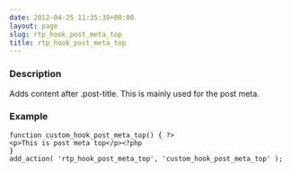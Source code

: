 ```yaml
---
date: 2012-04-25 11:35:39+00:00
layout: page
slug: rtp_hook_post_meta_top
title: rtp_hook_post_meta_top
---
```


### Description


Adds content after .post-title. This is mainly used for the post meta.


### Example



    
    function custom_hook_post_meta_top() { ?>
    <p>This is post meta top</p><?php
    }
    add_action( 'rtp_hook_post_meta_top', 'custom_hook_post_meta_top' );

